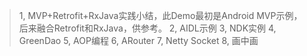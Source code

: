 > 1, MVP+Retrofit+RxJava实践小结，此Demo最初是Android MVP示例，后来融合Retrofit和RxJava，供参考。
> 2, AIDL示例
> 3, NDK实例
> 4, GreenDao
> 5, AOP编程
> 6, ARouter
> 7, Netty Socket
> 8, 画中画
